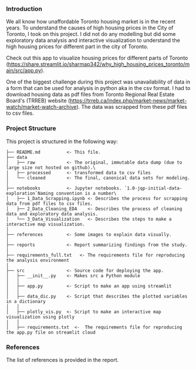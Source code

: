### Introduction 

We all know how unaffordable Toronto housing market is in the recent years. To understand the causes of high housing prices in the City of Toronto, I took on this project. I did not do any modelling but did some exploratory data analysis and interactive visualization to understand the high housing prices for different part in the city of Toronto.             

Check out this app to visualize housing prices for different parts of Toronto (https://share.streamlit.io/sharmap342/why_high_housing_prices_toronto/main/src/app.py).        

One of the biggest challenge during this project was unavailability of data in a form that can be used for analysis in python aka in the csv format. I had to download housing data as pdf files from Toronto Regional Real Estate Board's (TRREB) website (https://trreb.ca/index.php/market-news/market-watch/market-watch-archive). The data was scrapped from these pdf files to csv files.   


### Project Structure 

This project is structured in the following way:
```nohighlight      
├── README.md          <- This file.    
├── data                    
│   ├── raw            <- The original, immutable data dump (due to large size not hosted on github).\        
│   ├── processed      <- transformed data to csv files                           
│   └── cleaned        <- The final, canonical data sets for modeling.                        
│                        
├── notebooks          <- Jupyter notebooks. `1.0-jqp-initial-data-exploration`Naming convention is a number\ 
│   ├── 1_Data_Scrapping.ipynb <- Describes the process for scrapping data from pdf files to csv files.  
│   ├── 2_Data_Cleaning_EDA    <- Describes the process of cleaning data and exploratory data analysis.   
│   └── 3_Data_Visualization   <- Describes the steps to make a interactive map visualization.  
│  
├── references         <- Some images to explain data visually.  
│  
├── reports            <- Report summarizing findings from the study.  
│  
├── requirements_full.txt   <- The requirements file for reproducing the analysis environment  
│  
├── src                <- Source code for deploying the app.  
│   ├── __init__.py    <- Makes src a Python module  
│   │  
│   ├── app.py         <- Script to make an app using streamlit  
│   │  
│   ├── data_dic.py    <- Script that describes the plotted variables in a dictionary  
│   │  
│   ├── plotly_vis.py  <- Script to make an interactive map visualization using plotly     
│   │      
│   ├── requirements.txt  <-  The requirements file for reproducing the app.py file on streamlit cloud   
```

### References

The list of references is provided in the report. 